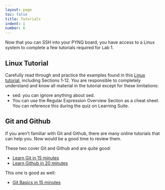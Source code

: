 ```yaml
---
layout: page
toc: false
title: Tutorials
indent: 1
number: 6
---
```



Now that you can SSH into your PYNQ board, you have access to a Linux system to complete a few tutorials required for Lab 1. 

## Linux Tutorial 

Carefully read through and practice the examples found in this [Linux tutorial](https://ryanstutorials.net/linuxtutorial/), including Sections 1-12. You are responsible to completely understand and know all material in the tutorial except for these limitations:
  * sed: you can ignore anything about sed.
  * You can use the Regular Expression Overview Section as a cheat sheet. You can reference this during the quiz on Learning Suite.

## Git and Github

If you aren't familiar with Git and Github, there are many online tutorials that can help you.  Now would be a good time to review them.  

These two cover Git and Github and are quite good:
  * [Learn Git in 15 minutes](https://www.youtube.com/watch?v=USjZcfj8yxE)
  * [Learn Github in 20 minutes](https://www.youtube.com/watch?v=nhNq2kIvi9s)

This one is good as well:
  * [Git Basics in 15 minutes](https://www.youtube.com/watch?v=4ITxHjg2_uY)
